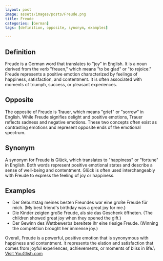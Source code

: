 ```yaml
---
layout: post
image: assets/images/posts/Freude.png
title: Freude
categories: [German]
tags: [definition, opposite, synonym, examples]

---
```


## Definition

Freude is a German word that translates to "joy" in English. It is a noun derived from the verb "freuen," which means "to be glad" or "to rejoice." Freude represents a positive emotion characterized by feelings of happiness, satisfaction, and contentment. It is often associated with moments of triumph, success, or pleasant experiences.

## Opposite

The opposite of Freude is Trauer, which means "grief" or "sorrow" in English. While Freude signifies delight and positive emotions, Trauer reflects sadness and negative emotions. These two concepts often exist as contrasting emotions and represent opposite ends of the emotional spectrum.

## Synonym

A synonym for Freude is Glück, which translates to "happiness" or "fortune" in English. Both words represent positive emotional states and describe a sense of well-being and contentment. Glück is often used interchangeably with Freude to express the feeling of joy or happiness.

## Examples

- Der Geburtstag meines besten Freundes war eine große Freude für mich. (My best friend's birthday was a great joy for me.)
- Die Kinder zeigten große Freude, als sie das Geschenk öffneten. (The children showed great joy when they opened the gift.)
- Der Gewinn des Wettbewerbs bereitete ihr eine riesige Freude. (Winning the competition brought her immense joy.)

Overall, Freude is a powerful, positive emotion that is synonymous with happiness and contentment. It represents the elation and satisfaction that comes from joyful experiences, achievements, or moments of bliss in life.\ <a id="yg-widget-0" class="youglish-widget" data-query="Freude" data-lang="german" data-components="8412" data-auto-start="0" data-bkg-color="theme_light" data-title="How%20to%20pronounce%20Freude%20in%20German"  rel="nofollow" href="https://youglish.com">Visit YouGlish.com</a><script async src="https://youglish.com/public/emb/widget.js" charset="utf-8"></script>